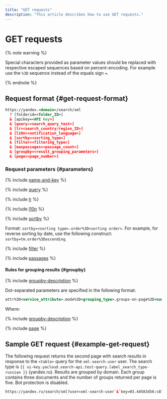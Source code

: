```yaml
---
title: "GET requests"
description: "This article describes how to use GET requests."
---
```


# GET requests

{% note warning %}

Special characters provided as parameter values should be replaced with respective escaped sequences based on percent-encoding. For example use the `%3D` sequence instead of the equals sign `=`.

{% endnote %}

## Request format {#get-request-format}

```xml
https://yandex.<domain>/search/xml
  ? [folderid=<folder_ID>]
  & [apikey=<API key>]
  & [query=<search_query_text>]
  & [lr=<search_country/region_ID>]
  & [l10n=<notification_language>]
  & [sortby=<sorting_type>]
  & [filter=<filtering_type>]
  & [maxpassages=<passage_count>]
  & [groupby=<result_grouping_parameters>]
  & [page=<page_number>]
```

### Request parameters {#parameters}

{% include [name-and-key](../../_includes/search-api/key.md) %}

{% include [query](../../_includes/search-api/query.md) %}

{% include [lr](../../_includes/search-api/lr.md) %}

{% include [l10n](../../_includes/search-api/l10n.md) %}

{% include [sortby](../../_includes/search-api/sortby.md) %}

Format: `sortby=<sorting type>.order%3D<sorting order>`. For example, for reverse sorting by date, use the following construct: `sortby=tm.order%3Dascending`.

{% include [filter](../../_includes/search-api/filter.md) %}

{% include [passages](../../_includes/search-api/passages.md) %}

#### Rules for grouping results {#groupby}

{% include [groupby-description](../../_includes/search-api/groupby-description.md) %}

Dot-separated parameters are specified in the following format:

```xml
attr%3D<service_attribute>.mode%3D<grouping_type>.groups-on-page%3D<number_of_groups_per_page>.docs-in-group%3D<number_of_documents_per_group>
```

Where:

{% include [groupby-description](../../_includes/search-api/groupby-parameters.md) %}

{% include [page](../../_includes/search-api/page.md) %}

## Sample GET request {#example-get-request}

The following request returns the second page with search results in response to the `<table>` query for the `xml-search-user` user. The search type is `{{ ui-key.yacloud.search-api.test-query.label_search_type-russian }}` (yandex.ru). Results are grouped by domain. Each group contains three documents and the number of groups returned per page is five. Bot protection is disabled.

```xml
https://yandex.ru/search/xml?user=xml-search-user`&`key=03.44583456:c876e1b098gh65khg834ggg1jk4ll9j8`&`query=%3Ctable%3E`&`groupby=attr%3Dd.mode%3Ddeep.groups-on-page%3D5.docs-in-group%3D3`&`maxpassages=3`&`page=1
```
